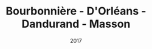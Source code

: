 ---
title: Bourbonnière - D'Orléans - Dandurand - Masson
date: '2017'
type: ruelle_verte
district: 'Rosemont'
position: { lng: -73.57129757455347, lat: 45.557376598305524 }
---